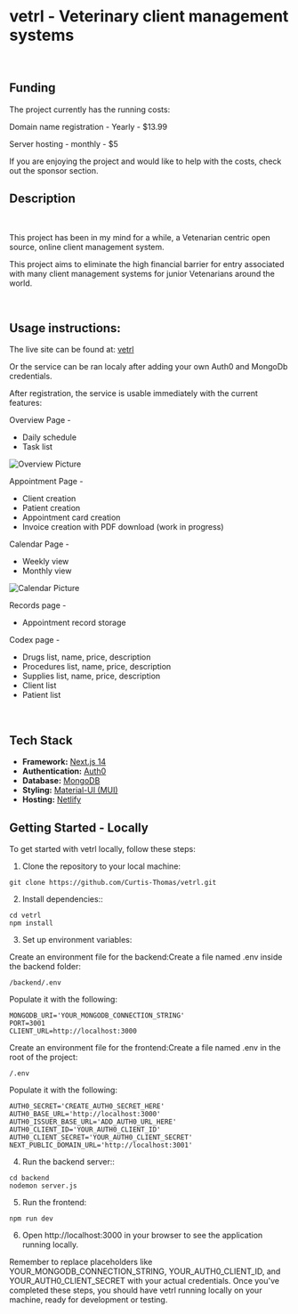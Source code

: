 # vetrl - Veterinary client management systems

<br />

## Funding 

The project currently has the running costs:

Domain name registration - Yearly - $13.99

Server hosting - monthly - $5

If you are enjoying the project and would like to help with the costs, check out the sponsor section.

## Description

<br />

This project has been in my mind for a while, a Vetenarian centric open source, online client management system.

This project aims to eliminate the high financial barrier for entry associated with many client management systems for junior Vetenarians around the world. 

<br />

## Usage instructions:

The live site can be found at:
[vetrl](https://vetrl.com/)

Or the service can be ran localy after adding your own Auth0 and MongoDb credentials.

After registration, the service is usable immediately with the current features:

Overview Page -
- Daily schedule
- Task list

![Overview Picture](https://github.com/Curtis-Thomas/vetrl/raw/main/src/components/landingPage/features/assets/overview%20picture.png)

Appointment Page -
- Client creation
- Patient creation
- Appointment card creation
- Invoice creation with PDF download (work in progress)

Calendar Page -
- Weekly view
- Monthly view

![Calendar Picture](https://github.com/Curtis-Thomas/vetrl/raw/main/src/components/landingPage/features/assets/calendar%20picture.png)

Records page - 
- Appointment record storage

Codex page -
- Drugs list, name, price, description
- Procedures list, name, price, description
- Supplies list, name, price, description
- Client list
- Patient list




<br />

## Tech Stack

- **Framework:** [Next.js 14](https://nextjs.org)
- **Authentication:** [Auth0](https://auth0.com/)
- **Database:** [MongoDB](https://www.mongodb.com/)
- **Styling:** [Material-UI (MUI)](https://mui.com/)
- **Hosting:** [Netlify](https://www.netlify.com/)

## Getting Started - Locally

To get started with vetrl locally, follow these steps:

1. Clone the repository to your local machine:
```
git clone https://github.com/Curtis-Thomas/vetrl.git
```
2. Install dependencies::
```
cd vetrl
npm install
```

3. Set up environment variables:

Create an environment file for the backend:Create a file named .env inside the backend folder:
```
/backend/.env
```
Populate it with the following:
```
MONGODB_URI='YOUR_MONGODB_CONNECTION_STRING'
PORT=3001
CLIENT_URL=http://localhost:3000
```
Create an environment file for the frontend:Create a file named .env in the root of the project:
```
/.env
```
Populate it with the following:
```
AUTH0_SECRET='CREATE_AUTH0_SECRET_HERE'
AUTH0_BASE_URL='http://localhost:3000'
AUTH0_ISSUER_BASE_URL='ADD_AUTH0_URL_HERE'
AUTH0_CLIENT_ID='YOUR_AUTH0_CLIENT_ID'
AUTH0_CLIENT_SECRET='YOUR_AUTH0_CLIENT_SECRET'
NEXT_PUBLIC_DOMAIN_URL='http://localhost:3001'
```




4. Run the backend server::
```
cd backend
nodemon server.js
```

5. Run the frontend:
```
npm run dev
```
6. Open http://localhost:3000 in your browser to see the application running locally.

Remember to replace placeholders like YOUR_MONGODB_CONNECTION_STRING, YOUR_AUTH0_CLIENT_ID, and YOUR_AUTH0_CLIENT_SECRET with your actual credentials. Once you've completed these steps, you should have vetrl running locally on your machine, ready for development or testing.
